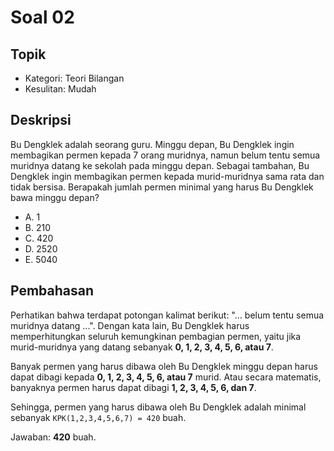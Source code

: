 # Soal 02

## Topik

* Kategori: Teori Bilangan
* Kesulitan: Mudah

## Deskripsi

Bu Dengklek adalah seorang guru. Minggu depan, Bu Dengklek ingin membagikan permen kepada 7 orang muridnya, namun belum tentu semua muridnya datang ke sekolah pada minggu depan.
Sebagai tambahan, Bu Dengklek ingin membagikan permen kepada murid-muridnya sama rata dan tidak bersisa. Berapakah jumlah permen minimal yang harus Bu Dengklek bawa minggu depan?

* A. 1
* B. 210
* C. 420
* D. 2520
* E. 5040

## Pembahasan

Perhatikan bahwa terdapat potongan kalimat berikut: "... belum tentu semua muridnya datang ...".
Dengan kata lain, Bu Dengklek harus memperhitungkan seluruh kemungkinan pembagian permen, yaitu jika murid-muridnya yang datang sebanyak **0, 1, 2, 3, 4, 5, 6, atau 7**.

Banyak permen yang harus dibawa oleh Bu Dengklek minggu depan harus dapat dibagi kepada **0, 1, 2, 3, 4, 5, 6, atau 7** murid. Atau secara matematis, banyaknya permen harus dapat dibagi **1, 2, 3, 4, 5, 6, dan 7**.

Sehingga, permen yang harus dibawa oleh Bu Dengklek adalah minimal sebanyak `KPK(1,2,3,4,5,6,7) = 420` buah.

Jawaban: **420** buah.

